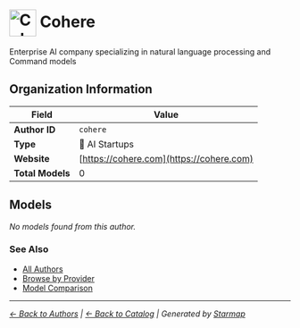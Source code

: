 # <img src="https://raw.githubusercontent.com/agentstation/starmap/master/internal/embedded/logos/cohere.svg" alt="Cohere logo" width="48" height="48" style="vertical-align: middle;"> Cohere
  
  
  
Enterprise AI company specializing in natural language processing and Command models
  
  
## Organization Information
  
| Field | Value |
|---------|---------|
| **Author ID** | `cohere` |
| **Type** | 🚀 AI Startups |
| **Website** | [https://cohere.com](https://cohere.com) |
| **Total Models** | 0 |

  
## Models
  
*No models found from this author.*
  
### See Also
  
- [All Authors](../)
- [Browse by Provider](../../providers/)
- [Model Comparison](../../models/)
  
---
*_[← Back to Authors](../) | [← Back to Catalog](../../) | Generated by [Starmap](https://github.com/agentstation/starmap)_*
